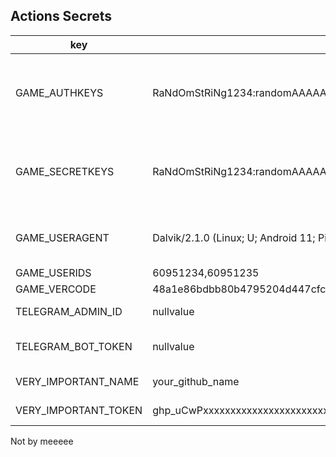 ## Actions Secrets
| key                  | value                                                                 | description                                 |
|----------------------|-----------------------------------------------------------------------|---------------------------------------------|
| GAME_AUTHKEYS        | RaNdOmStRiNg1234:randomAAAAA=         | Accounts that need to sign in, multiple accounts separated by a comma |
| GAME_SECRETKEYS      | RaNdOmStRiNg1234:randomAAAAA=           | Corresponding passwords, multiple accounts are separated by a comma |
| GAME_USERAGENT       | Dalvik/2.1.0 (Linux; U; Android 11; Pixel 5 Build/RD1A.201105.003.A1) | Fake UA, fill in nullvalue to use default value |
| GAME_USERIDS         | 60951234,60951235                                                     | Account ID                                      |
| GAME_VERCODE         | 48a1e86bdbb80b4795204d447cfc073ce21b132a5bd5b096cb919830b1d3b93e      | <- Copy this                                 |
| TELEGRAM_ADMIN_ID    | nullvalue                                                             | Telegram ID, null if not used  |
| TELEGRAM_BOT_TOKEN   | nullvalue                                                             | Telegram bot token, null if not used    |
| VERY_IMPORTANT_NAME  | your_github_name                                                      | Github username                           |
| VERY_IMPORTANT_TOKEN | ghp_uCwPxxxxxxxxxxxxxxxxxxxxxxxxxxxxxxxx                              | Github access token                    |

Not by meeeee
